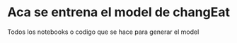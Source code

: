 # Aca se entrena el model de changEat
Todos los notebooks o codigo que se hace para generar el model
